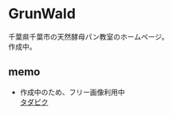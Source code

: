 # GrunWald
千葉県千葉市の天然酵母パン教室のホームページ。  
作成中。  

## memo
* 作成中のため、フリー画像利用中  
[タダピク](http://www.tadapic.com/)  
